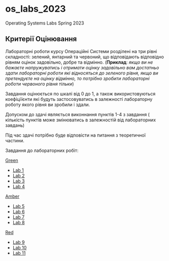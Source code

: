 # os_labs_2023

Operating Systems Labs Spring 2023

## Критерії Оцінювання

Лабораторні роботи курсу Операційні Системи розділені на три рівні складності: зелений, янтарний та червоний, що відповідають відповідно рівням оцінок задовільно, добре та відмінно. (**Приклад**: *якщо ви не бажаєте напружуватись і отримати оцінку задовільно вам достатньо здати лабораторні роботи які відносяться до зеленого рівня, якщо ви претендуєте на оцінку відмінно, то потрібно зробити лабораторні роботи червоного рівня тільки*)

Завдання оцінюється по шкалі від 0 до 1, а також використовуються коефіціїєнти які будуть застосовуватись в залежності лабораторну роботу якого рівня ви зробили і здали.

Допуском до здачі являється виконнання пунктів 1-4 з завдання ( кількість пунктів може змінюватись в залежностій від лабораторних завдань)

Під час здачі потрібно буде відповісти на питання з теоретичної частини.

Завдання до лабораторних робіт:

[Green](green)

- [Lab 1](/green/lab1.md)
- [Lab 2](/labs/os_labs_2023/green/lab2.md)
- [Lab 3](/labs/os_labs_2023/green/lab3.md)
- [Lab 4](/lab/os_labs_2023/green/lab4.md)

[Amber](amber)

- [Lab 5](/lab/os_labs_2023/amber/lab5.md)
- [Lab 6](/lab/os_labs_2023/amber/lab6.md)
- [Lab 7](lab/os_labs_2023/amber/lab7.md)
- [Lab 8](lab/os_labs_2023/amber/lab8.md)

[Red](red)

- [Lab 9](lab/os_labs_2023/red/lab9.md)
- [Lab 10](lab/os_labs_2023/red/lab10.md)
- [Lab 11](lab/os_labs_2023/red/lab11.md)